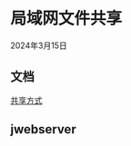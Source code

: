 # 局域网文件共享

2024年3月15日

## 文档

[共享方式](https://blog.csdn.net/tgdzsjh/article/details/129686106)

## jwebserver

